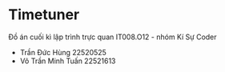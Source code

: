 # Timetuner
Đồ án cuối kì lập trình trực quan IT008.O12 - nhóm Kí Sự Coder
  - Trần Đức Hùng 22520525
  - Võ Trần Minh Tuấn 22521613


